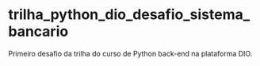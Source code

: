 # trilha_python_dio_desafio_sistema_bancario
Primeiro desafio da trilha do curso de Python back-end na plataforma DIO.
